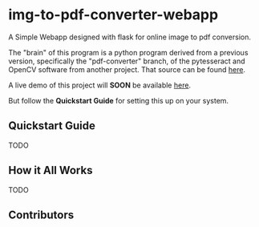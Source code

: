 # img-to-pdf-converter-webapp
A Simple Webapp designed with flask for online image to pdf conversion.

The "brain" of this program is a python program derived from a previous version, specifically the "pdf-converter" branch, of the pytesseract and OpenCV software from another project. That source can be found [here](https://github.com/LukeIngram/Raspberry-pi-ML-OCR.git). 



A live demo of this project will **SOON** be available [here](https://www.cs.drexel.edu/~lfi23/).

But follow the **Quickstart Guide** for setting this up on your system. 

## Quickstart Guide
TODO 






## How it All Works 
TODO

## Contributors

